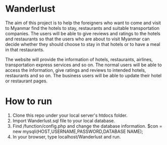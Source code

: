 # Wanderlust
The aim of this project is to help the foreigners who want to come and visit to Myanmar find the hotels to stay, restaurants and suitable transportation companies. The users will be able to give reviews and ratings to the hotels and restaurants so that the users who are about to visit Myanmar can decide whether they should choose to stay in that hotels or to have a meal in that restaurants.

The website will provide the information of hotels, restaurants, airlines, transportation express services and so on. The normal users will be able to access the information, give ratings and reviews to intended hotels, restaurants and so on. The business users will be able to update their hotel or restaurant pages.

# How to run
1. Clone this repo under your local server's htdocs folder.
2. Import Wanderlust.sql file to your local database.
3. Find /function/config.php and change the database information. $con = new mysqli(HOST,USERNAME,PASSWORD,DATABASE NAME);
4. In your browser, type localhost/Wanderlust and run.

